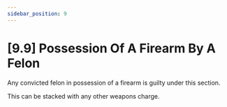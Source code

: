 ```yaml
---
sidebar_position: 9
---
```

# [9.9] Possession Of A Firearm By A Felon

Any convicted felon in possession of a firearm is guilty under this section.

This can be stacked with any other weapons charge.